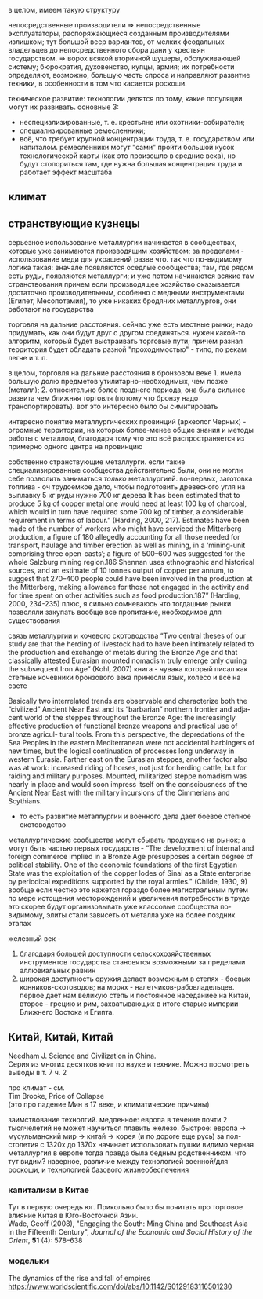 
в целом, имеем такую структуру

непосредственные производители
=>
непосредственные эксплуататоры, распоряжающиеся созданным производителями излишком; тут большой веер вариантов, от мелких феодальных владельцев до непосредственного сбора дани у крестьян государством.
=>
ворох всякой вторичной шушеры, обслуживающей систему; бюрократия, духовенство, купцы, армия; их потребности определяют, возможно, большую часть спроса и направляют развитие техники, в особенности в том что касается роскоши.

техническое развитие: технологии делятся по тому, какие популяции могут их развивать. основные 3:
- неспециализированные, т. е. крестьяне или охотники-собиратели;
- специализированные ремесленники;
- всё, что требует крупной концентрации труда, т. е. государством или капиталом.
ремесленники могут "сами" пройти большой кусок технологической карты (как это произошло в средние века), но будут стопориться там, где нужна большая концентрация труда и работает эффект масштаба

## климат


## странствующие кузнецы

серьезное использование металлургии начинается в сообществах, которые уже занимаются производящим хозяйством; за пределами - использование меди для украшений разве что. так что по-видимому логика такая: вначале появляются оседлые сообщества; там, где рядом есть руды, появляются металлурги; и уже потом начинаются всякие там странствования
причем если производящее хозяйство оказывается достаточно производительным, особенно с медными инструментами (Египет, Месопотамия), то уже никаких бродячих металлургов, они работают на государства

торговля на дальние расстояния.
сейчас уже есть местные рынки; надо придумать, как они будут друг с другом соединяться. нужен какой-то алгоритм, который будет выстраивать торговые пути; причем разная территория будет обладать разной "проходимостью" - типо, по рекам легче и т. п.

в целом, торговля на дальние расстояния в бронзовом веке 1. имела большую долю предметов утилитарно-необходимых, чем позже (металл); 2. относительно более позднего периода, она была сильнее развита чем ближняя торговля (потому что бронзу надо транспортировать). вот это интересно было бы симитировать

интересно понятие металлургических провинций (археолог Черных) - огромные территории, на которых более-менее общие знания и методы работы с металлом, благодаря тому что это всё распространяется из примерно одного центра на провинцию

собственно странствующие металлурги. если такие специализированные сообщества действительно были, они не могли себе позволить заниматься _только_ металлургией.
во-первых, заготовка топлива - оч трудоемкое дело, чтобы подготовить древесного угля на выплавку 5 кг руды нужно 700 кг дерева
It has been estimated that to produce 5 kg of copper metal one would need at least 100 kg of charcoal, which would in turn have required some 700 kg of timber, a considerable requirement in terms of labour.”
(Harding, 2000, 217).
Estimates have been made of the number of workers who might have serviced the Mitterberg production, a figure of 180 allegedly accounting for all those needed for transport, haulage and timber erection as well as mining, in a ‘mining-unit comprising three open-casts’; a figure of 500–600 was suggested for the whole Salzburg mining region.186 Shennan uses ethnographic and historical sources, and an estimate of 10 tonnes output of copper per annum, to suggest that 270–400 people could have been involved in the production at the Mitterberg, making allowance for those not engaged in the activity and for time spent on other activities such as food production.187”
(Harding, 2000, 234-235)
плюс, я сильно сомневаюсь что тогдашние рынки позволяли закупать вообще все пропитание, необходимое для существования

связь металлургии и кочевого скотоводства
“Two central theses of our study are that the herding of livestock had to have been intimately related to the production and exchange of metals during the Bronze Age and that classically attested Eurasian mounted nomadism truly emerge only during the subsequent Iron Age”
(Kohl, 2007)
книга - чувака который писал как степные кочевники бронзового века принесли язык, колесо и всё на свете

Basically two interrelated trends are observable and characterize both the
“civilized” Ancient Near East and its “barbarian” northern frontier and adja-
cent world of the steppes throughout the Bronze Age: the increasingly effective
production of functional bronze weapons and practical use of bronze agricul-
tural tools. From this perspective, the depredations of the Sea Peoples in the
eastern Mediterranean were not accidental harbingers of new times, but the
logical continuation of processes long underway in western Eurasia. Farther
east on the Eurasian steppes, another factor also was at work: increased riding
of horses, not just for herding cattle, but for raiding and military purposes.
Mounted, militarized steppe nomadism was nearly in place and would soon
impress itself on the consciousness of the Ancient Near East with the military
incursions of the Cimmerians and Scythians.
- то есть развитие металлургии и военного дела дает боевое степное скотоводство

металлургические сообщества могут сбывать продукцию на рынок; а могут быть частью первых государств -
“The development of internal and foreign commerce implied in a Bronze Age presupposes a certain degree of political stability. One of the economic foundations of the first Egyptian State was the exploitation of the copper lodes of Sinai as a State enterprise by periodical expeditions supported by the royal armies."
(Childe, 1930, 9)
вообще если честно это кажется гораздо более магистральным путем
по мере истощения месторождений и увеличения потребности в труде это скорее будут организовывать уже классовые сообщества
по-видимому, элиты стали зависеть от металла уже на более поздних этапах

железный век -
1. благодаря большей доступности сельскохозяйственных инструментов государства становятся возможными за пределами аллювиальных равнин
2. широкая доступность оружия делает возможным в степях - боевых конников-скотоводов; на морях - налетчиков-рабовладельцев. первое дает нам великую степь и постоянное наседаниее на Китай, второе - грецию и рим, захватывающих в итоге старые империи Ближнего Востока и Египта.

## Китай, Китай, Китай

Needham J. Science and Civilization in China.<br>
Серия из многих десятков книг по науке и технике. 
Можно посмотреть выводы в т. 7 ч. 2

про климат - см.<br>
Tim Brooke, Price of Collapse<br>
(это про падение Мин в 17 веке, и климатические причины)

заимствование технолгий.
медленное: европа в течение почти 2 тысячелетий не может научиться плавить железо.
быстрое: европа -> мусульманский мир -> китай -> корея (и по дороге еще русь) за пол-столетия с 1320х до 1370х начинает использовать пушки
видимо черная металлургия в европе тогда правда была бедным родственником.
что тут видим? наверное, различие между технологией военной/для роскоши, и технологией базового жизнеобеспечения

### капитализм в Китае
Тут в первую очередь юг. Прикольно было бы почитать 
про торговое влияние Китая в Юго-Восточной Азии.<br>
Wade, Geoff (2008), "Engaging the South: Ming China and Southeast Asia in the Fifteenth Century", _Journal of the Economic and Social History of the Orient_, **51** (4): 578–638

### модельки
The dynamics of the rise and fall of empires
https://www.worldscientific.com/doi/abs/10.1142/S0129183116501230
